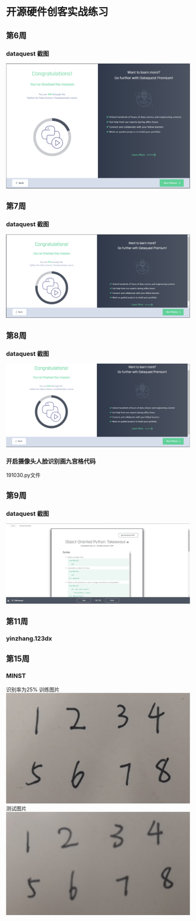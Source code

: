 # 开源硬件创客实战练习
## 第6周
### dataquest 截图

![image](https://github.com/ophwsjtu18/ohw19f/blob/master/student/ykq/lesson2.PNG)

## 第7周
### dataquest 截图

![image](https://github.com/ophwsjtu18/ohw19f/blob/master/student/ykq/lesson7.PNG)

## 第8周
### dataquest 截图

![image](https://github.com/ophwsjtu18/ohw19f/blob/master/student/ykq/lesson8.PNG)

### 开启摄像头人脸识别画九宫格代码
 191030.py文件

## 第9周
### dataquest 截图

![image](https://github.com/ophwsjtu18/ohw19f/blob/master/student/ykq/lesson202.png)

## 第11周
### yinzhang.123dx

## 第15周
### MINST
识别率为25%
训练图片
![image](https://github.com/ophwsjtu18/ohw19f/blob/master/student/ykq/number.jpg)
测试图片
![image](https://github.com/ophwsjtu18/ohw19f/blob/master/student/ykq/number2.jpg)
